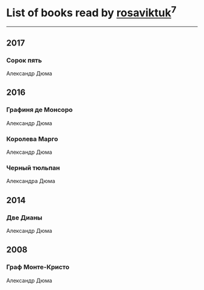 # List of books read by [rosaviktuk](http://vk.com/id31359243)<sup>7</sup>
---

## 2017

### Сорок пять
Александр Дюма



## 2016

### Графиня де Монсоро
Александр Дюма


### Королева Марго
Александр Дюма


### Черный тюльпан
Александра Дюма



## 2014



### Две Дианы
Александр Дюма



## 2008

### Граф Монте-Кристо
Александр Дюма



